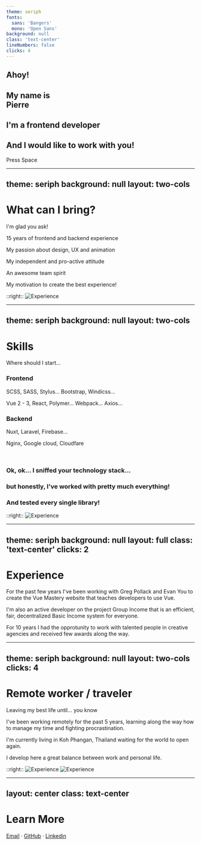 ```yaml
---
theme: seriph
fonts:
  sans: 'Bangers'
  mono: 'Open Sans'
background: null
class: 'text-center'
lineNumbers: false
clicks: 4
---
```


<Bubble :direction="$slidev.nav.clicks < 4 ? 'left' : 'right'">
<h2 v-if="$slidev.nav.clicks === 1" v-motion-slide-bottom>Ahoy!</h2>
<h2 v-if="$slidev.nav.clicks === 2" v-motion-slide-bottom>My name is <br/><strong class='text-4xl'>Pierre</strong></h2>
<h2 v-if="$slidev.nav.clicks === 3" v-motion-slide-bottom>I'm a frontend developer</h2>
<h2 v-if="$slidev.nav.clicks === 4" v-motion-slide-bottom>And I would like to work with you!</h2>
</Bubble>

<Face :chat="$slidev.nav.clicks"
      :style='$slidev.nav.clicks === 4 ? "transform: scaleX(-1); transform-origin: 50%;" : ""'/>

<div class="pt-12" v-click-hide>
  <span @click="$slidev.nav.next" class="px-2 py-1 rounded cursor-pointer" hover="text-white bg-white bg-opacity-10">
    Press Space <carbon:arrow-right class="inline"/>
  </span>
</div>

---
theme: seriph
background: null
layout: two-cols
---

<h1 v-motion-slide-visible-left> What can I bring? </h1>

<v-clicks>
<p v-motion-slide-visible-left><span class='opacity-50'>I'm glad you ask!</span></p>

<p v-motion-slide-visible-bottom><carbon:education class="inline-block mr-3"/>15 years of frontend and backend experience</p>
<p v-motion-slide-visible-bottom><carbon:touch-1-down class="inline-block mr-3"/>My passion about design, UX and animation</p>
<p v-motion-slide-visible-bottom><carbon:cognitive class="inline-block mr-3"/>My independent and pro-active attitude</p>
<p v-motion-slide-visible-bottom><carbon:events class="inline-block mr-3"/>An awesome team spirit</p>
<p v-motion-slide-visible-bottom><carbon:train-heart class="inline-block mr-3"/>My motivation to create the best experience!</p>
</v-clicks>

::right::
<img src="/scene-work.svg" class="-my-2" alt="Experience" v-motion-slide-visible-right/>

---
theme: seriph
background: null
layout: two-cols
---

<h1 v-motion-slide-visible-left>Skills</h1>

<v-clicks>
  <p v-motion-slide-visible-left><span class='opacity-50'>Where should I start...</span></p>

  <h3>Frontend</h3>
  <p v-motion-slide-visible-bottom>
    <carbon:arrow-right class="inline-block mr-3"/>
    SCSS, SASS, Stylus... Bootstrap, Windicss...
  </p>
  <p v-motion-slide-visible-bottom>
    <carbon:arrow-right class="inline-block mr-3"/>
    Vue 2 - 3, React, Polymer... Webpack... Axios...
  </p>

  <h3>Backend</h3>
  <p v-motion-slide-visible-bottom>
    <carbon:arrow-right class="inline-block mr-3"/>
    Nuxt, Laravel, Firebase...
  </p>
  <p v-motion-slide-visible-bottom>
    <carbon:arrow-right class="inline-block mr-3"/>
    Nginx, Google cloud, Cloudfare
  </p>
  <br/>

  <h3>
    Ok, ok... I sniffed your technology stack...
    <carbon:face-wink class="inline-block mr-3"/>
  </h3>

  <h3>
    but honestly, I've worked with pretty much everything!
    <carbon:face-cool class="inline-block mr-3"/>
  </h3>

  <h3>
    And tested every single library!
    <carbon:rocket class="inline-block mr-3"/>
  </h3>
</v-clicks>

::right::
<img src="/scene-experience.svg" class="-my-2" alt="Experience" v-motion-slide-visible-right/>

---
theme: seriph
background: null
layout: full
class: 'text-center'
clicks: 2
---

<h1 v-motion-slide-top class="pb-4">Experience</h1>

<p v-if="$slidev.nav.clicks === 0" v-motion-fade class="max-w-screen-sm m-auto">
  For the past few years I've been working with Greg Pollack and Evan You to create the Vue Mastery website that teaches developers to use Vue.
</p>
<p v-if="$slidev.nav.clicks === 1" v-motion-fade class="max-w-screen-sm m-auto">
  I'm also an active developer on the project Group Income that is an efficient, fair, decentralized Basic Income system for everyone.
</p>
<p v-if="$slidev.nav.clicks === 2" v-motion-fade class="max-w-screen-sm m-auto">
  For 10 years I had the opprotunity to work with talented people in creative agencies and received few awards along the way.
</p>

<Carousel/>

---
theme: seriph
background: null
layout: two-cols
clicks: 4
---

<h1 v-motion-slide-top>Remote worker / traveler</h1>

<v-clicks>
  <p v-motion-slide-top>
    <span class='opacity-50'>Leaving my best life until...
    <span v-if="$slidev.nav.clicks > 0">you know <carbon:face-mask class="inline-block"/></span>
  </span>
  </p>
  <p>
    I've been working remotely for the past 5 years, learning along the way how to manage my time and fighting procrastination.
  </p>
  <p>
    I'm currently living in Koh Phangan, Thailand waiting for the world to open again.
  </p>
  <p>
    I develop here a great balance between work and personal life.
  </p>
</v-clicks>


::right::
<img v-if="$slidev.nav.clicks < 4" src="/scene-traveling.svg" class="-my-2" alt="Experience" v-motion-slide-visible-right/>
<img v-else src="/scene-relax.svg" class="-my-2" alt="Experience" v-motion-slide-visible-right/>

---
layout: center
class: text-center
---

# Learn More

[Email](mailto:schweiger.pierre@gmail.com) · [GitHub](https://github.com/pieer) · [Linkedin](https://www.linkedin.com/in/schweigerpierre/)
